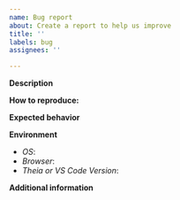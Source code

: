 ```yaml
---
name: Bug report
about: Create a report to help us improve
title: ''
labels: bug
assignees: ''

---
```


**Description**
<!-- A clear and concise description of what the bug is. -->

**How to reproduce:**
<!-- Steps to reproduce the behavior: -->

**Expected behavior**
<!-- A clear and concise description of what you expected to happen. -->

**Environment**
 - _OS_:
 - _Browser_:
 - _Theia or VS Code Version_:

**Additional information**
<!--Add any other context about the problem here.-->
<!--Additional Information may include debug traces, logs, screenshots, etc.-->
